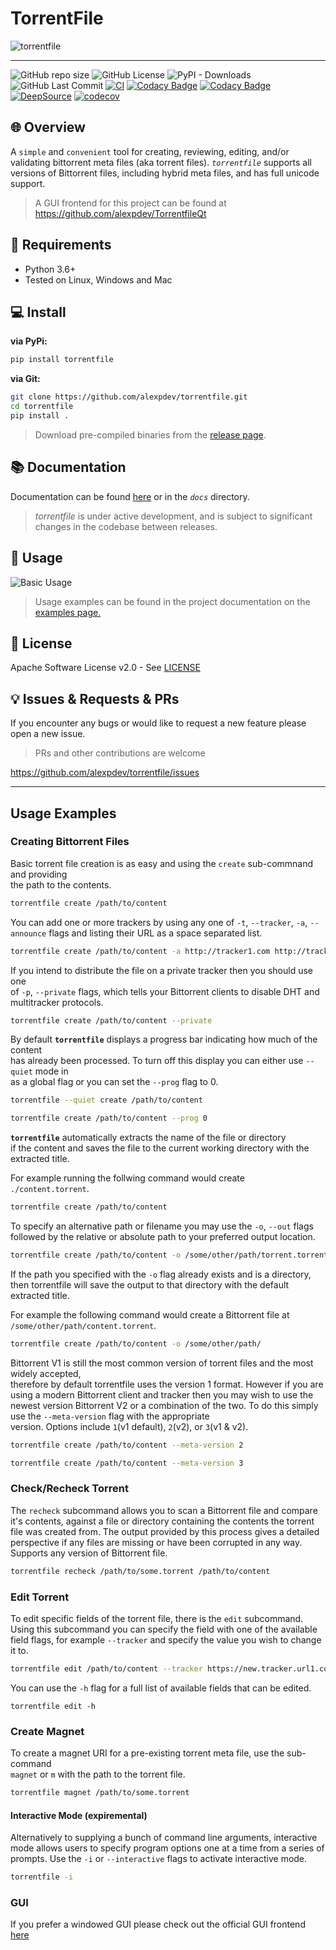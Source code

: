 # TorrentFile

![torrentfile](https://github.com/alexpdev/torrentfile/blob/master/site/images/torrentfile.png?raw=true)

* * *

![GitHub repo size](https://img.shields.io/github/repo-size/alexpdev/torrentfile?color=orange)
![GitHub License](https://img.shields.io/github/license/alexpdev/torrentfile?color=red&logo=apache)
![PyPI - Downloads](https://img.shields.io/pypi/dm/torrentfile?color=brown)
![GitHub Last Commit](https://badgen.net/github/last-commit/alexpdev/torrentfile?color=blue&icon=github)
[![CI](https://github.com/alexpdev/TorrentFile/actions/workflows/pyworkflow.yml/badge.svg?branch=master&event=push)](https://github.com/alexpdev/torrentfile/actions/workflows/pyworkflow.yml)
[![Codacy Badge](https://app.codacy.com/project/badge/Coverage/b67ff65b3d574025b65b6587266bbab7)](https://www.codacy.com/gh/alexpdev/torrentfile/dashboard?utm_source=github.com&utm_medium=referral&utm_content=alexpdev/torrentfile&utm_campaign=Badge_Coverage)
[![Codacy Badge](https://app.codacy.com/project/badge/Grade/b67ff65b3d574025b65b6587266bbab7)](https://www.codacy.com/gh/alexpdev/torrentfile/dashboard?utm_source=github.com&utm_medium=referral&utm_content=alexpdev/torrentfile&utm_campaign=Badge_Grade)
[![DeepSource](https://deepsource.io/gh/alexpdev/TorrentFile.svg/?label=active+issues&token=16Sl_dF7nTU8YgPilcqhvHm8)](https://deepsource.io/gh/alexpdev/torrentfile/)
[![codecov](https://codecov.io/gh/alexpdev/torrentfile/branch/master/graph/badge.svg?token=EWF7NIL9SQ)](https://codecov.io/gh/alexpdev/torrentfile?color=navy&logo=codecov)

## 🌐 Overview

A `simple` and `convenient` tool for creating, reviewing, editing, and/or
validating bittorrent meta files (aka torrent files). _`torrentfile`_
supports all versions of Bittorrent files, including hybrid meta files, and has
full unicode support.

> A GUI frontend for this project can be found at <https://github.com/alexpdev/TorrentfileQt>

## 🔌 Requirements

-   Python 3.6+
-   Tested on Linux, Windows and Mac

## 💻 Install

**via PyPi:**

```bash
pip install torrentfile
```

**via Git:**

```bash
git clone https://github.com/alexpdev/torrentfile.git
cd torrentfile
pip install .
```

> Download pre-compiled binaries from the [release page](https://github.com/alexpdev/torrentfile/releases).

## 📚 Documentation

Documentation can be found  [here](https://alexpdev.github.io/torrentfile)
or in the _`docs`_ directory.

> _torrentfile_ is under active development, and is subject to significant changes in the codebase between releases.

## 🚀 Usage

![Basic Usage](https://github.com/alexpdev/torrentfile/blob/master/assets/TorrentFileBasicUsage.gif?raw=True)

> Usage examples can be found in the project documentation on the [examples page.](https://alexpdev.github.io/torrentfile/usage)

## 📝 License

Apache Software License v2.0 - See [LICENSE]("https://github.com/alexpdev/torrentfile/blob/master/LICENSE")

## 💡 Issues & Requests & PRs

If you encounter any bugs or would like to request a new feature please open a new issue.

> PRs and other contributions are welcome

<https://github.com/alexpdev/torrentfile/issues>

* * *

## Usage Examples

### Creating Bittorrent Files

Basic torrent file creation is as easy and using the `create` sub-commnand and providing  
the path to the contents.

```bash
torrentfile create /path/to/content
```

You can add one or more trackers by using any one of `-t`, `--tracker`, `-a`, `--announce` 
flags and listing their URL as a space separated list.

```bash
torrentfile create /path/to/content -a http://tracker1.com http://tracker2.net
```

If you intend to distribute the file on a private tracker then you should use one  
of `-p`, `--private` flags, which tells your Bittorrent clients to disable DHT and  
multitracker protocols.

```bash
torrentfile create /path/to/content --private
```

By default **`torrentfile`** displays a progress bar indicating how much of the content  
has already been processed.  To turn off this display you can either use `--quiet` mode in  
as a global flag or you can set the `--prog` flag to 0.

```bash
torrentfile --quiet create /path/to/content
```

```bash
torrentfile create /path/to/content --prog 0
```

**`torrentfile`** automatically extracts the name of the file or directory  
if the content and saves the file to the current working directory with the 
extracted title.

For example running the follwing command would create `./content.torrent`.

```bash
torrentfile create /path/to/content
```

To specify an alternative path or filename you may use the `-o`, `--out` flags  
followed by the relative or absolute path to your preferred output location.

```bash
torrentfile create /path/to/content -o /some/other/path/torrent.torrent
```

If the path you specified with the `-o` flag already exists and is a directory,  
then torrentfile will save the output to that directory with the default extracted title.

For example the following command would create a Bittorrent file at `/some/other/path/content.torrent`.

```bash
torrentfile create /path/to/content -o /some/other/path/
```

Bittorrent V1 is still the most common version of torrent files and the most widely accepted,  
therefore by default torrentfile uses the version 1 format.  However if you are using a modern 
Bittorrent client and tracker then you may wish to use the newest version Bittorrent V2 or 
a combination of the two.  To do this simply use the `--meta-version` flag with the appropriate  
version.  Options include `1`(v1 default), `2`(v2), or `3`(v1 & v2).

```bash
torrentfile create /path/to/content --meta-version 2
```

```bash
torrentfile create /path/to/content --meta-version 3 
```

### Check/Recheck Torrent

The `recheck` subcommand allows you to scan a Bittorrent file and compare it's contents, 
against a file or directory containing the contents the torrent file was created from.
The output provided by this process gives a detailed perspective if any files are missing
or have been corrupted in any way.  Supports any version of Bittorrent file.

```bash
torrentfile recheck /path/to/some.torrent /path/to/content
```

### Edit Torrent

To edit specific fields of the torrent file, there is the `edit` subcommand.  Using this
subcommand you can specify the field with one of the available field flags, for example
`--tracker` and specify the value you wish to change it to.

```bash
torrentfile edit /path/to/content --tracker https://new.tracker.url1.com  https://newtracker.url/2
```

You can use the `-h` flag for a full list of available fields that can be edited.

    torrentfile edit -h

### Create Magnet

To create a magnet URI for a pre-existing torrent meta file, use the sub-command  
`magnet` or `m` with the path to the torrent file.

```bash
torrentfile magnet /path/to/some.torrent
```

#### Interactive Mode (expiremental)

Alternatively to supplying a bunch of command line arguments, interactive mode
allows users to specify program options one at a time from a series of prompts. Use the 
`-i` or `--interactive` flags to activate interactive mode.

```bash
torrentfile -i
```

### GUI

If you prefer a windowed GUI please check out the official GUI frontend [here](https://github.com/alexpdev/TorrentFileQt)

